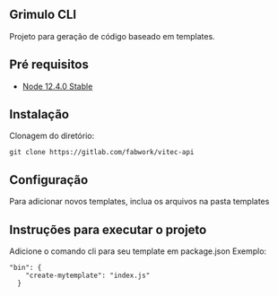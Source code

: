 ## Grimulo CLI

Projeto para geração de código baseado em templates.

## Pré requisitos

- [Node 12.4.0 Stable](https://nodejs.org/en/)

## Instalação 

Clonagem do diretório:
```
git clone https://gitlab.com/fabwork/vitec-api
```

## Configuração

Para adicionar novos templates, inclua os arquivos na pasta templates

## Instruções para executar o projeto

Adicione o comando cli para seu template em package.json
Exemplo:
```
"bin": {
    "create-mytemplate": "index.js"
  }
```

